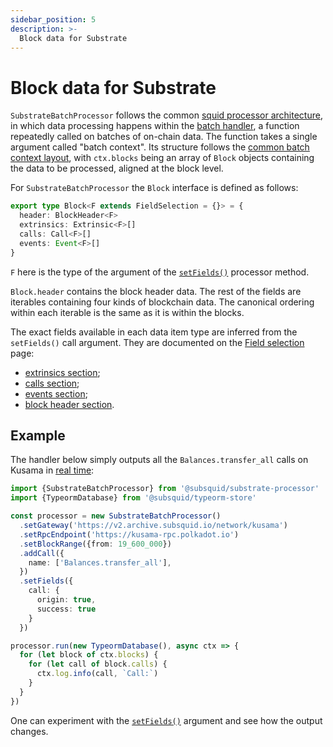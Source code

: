 ```yaml
---
sidebar_position: 5
description: >-
  Block data for Substrate
---
```


# Block data for Substrate

`SubstrateBatchProcessor` follows the common [squid processor architecture](/sdk/overview), in which data processing happens within the [batch handler](/sdk/reference/processors/architecture/#processorrun), a function repeatedly called on batches of on-chain data. The function takes a single argument called "batch context". Its structure follows the [common batch context layout](/sdk/reference/processors/architecture/#batch-context), with `ctx.blocks` being an array of `Block` objects containing the data to be processed, aligned at the block level.

For `SubstrateBatchProcessor` the `Block` interface is defined as follows:
```ts
export type Block<F extends FieldSelection = {}> = {
  header: BlockHeader<F>
  extrinsics: Extrinsic<F>[]
  calls: Call<F>[]
  events: Event<F>[]
}
```
`F` here is the type of the argument of the [`setFields()`](../field-selection) processor method.

`Block.header` contains the block header data. The rest of the fields are iterables containing four kinds of blockchain data. The canonical ordering within each iterable is the same as it is within the blocks.

The exact fields available in each data item type are inferred from the `setFields()` call argument. They are documented on the [Field selection](../field-selection) page:
 - [extrinsics section](../field-selection/#extrinsics);
 - [calls section](../field-selection/#calls);
 - [events section](../field-selection/#events);
 - [block header section](../field-selection/#block-headers).

## Example

The handler below simply outputs all the `Balances.transfer_all` calls on Kusama in [real time](/sdk/resources/basics/unfinalized-blocks):

```ts
import {SubstrateBatchProcessor} from '@subsquid/substrate-processor'
import {TypeormDatabase} from '@subsquid/typeorm-store'

const processor = new SubstrateBatchProcessor()
  .setGateway('https://v2.archive.subsquid.io/network/kusama')
  .setRpcEndpoint('https://kusama-rpc.polkadot.io')
  .setBlockRange({from: 19_600_000})
  .addCall({
    name: ['Balances.transfer_all'],
  })
  .setFields({
    call: {
      origin: true,
      success: true 
    }
  }) 

processor.run(new TypeormDatabase(), async ctx => {
  for (let block of ctx.blocks) {
    for (let call of block.calls) {
      ctx.log.info(call, `Call:`)
    }
  }
})
```

One can experiment with the [`setFields()`](../field-selection) argument and see how the output changes.

[//]: # (!!!! For more elaborate examples, check examples and batch processor in action)
